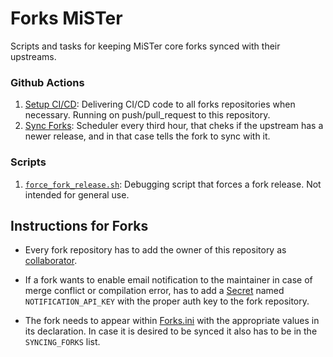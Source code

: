 # Forks MiSTer
Scripts and tasks for keeping MiSTer core forks synced with their upstreams.

### Github Actions

1. [Setup CI/CD](.github/workflows/setup_cicd.yml): Delivering CI/CD code to all forks repositories when necessary. Running on push/pull_request to this repository.
2. [Sync Forks](.github/workflows/sync_forks.yml): Scheduler every third hour, that cheks if the upstream has a newer release, and in that case tells the fork to sync with it.

### Scripts

1. [`force_fork_release.sh`](force_fork_release.sh): Debugging script that forces a fork release. Not intended for general use.

## Instructions for Forks

- Every fork repository has to add the owner of this repository as [collaborator](https://help.github.com/en/github/setting-up-and-managing-your-github-user-account/inviting-collaborators-to-a-personal-repository).

- If a fork wants to enable email notification to the maintainer in case of merge conflict or compilation error, has to add a [Secret](https://help.github.com/en/actions/configuring-and-managing-workflows/creating-and-storing-encrypted-secrets) named `NOTIFICATION_API_KEY` with the proper auth key to the fork repository.

- The fork needs to appear within [Forks.ini](Forks.ini) with the appropriate values in its declaration. In case it is desired to be synced it also has to be in the `SYNCING_FORKS` list.
